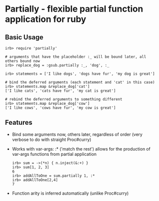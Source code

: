 # Partially - flexible partial function application for ruby

## Basic Usage

    irb> require 'partially'
    
    # arguments that have the placeholder :_ will be bound later, all others bound now
    irb> replace_dog = :gsub.partially :_, 'dog', :_

    irb> statements = ['I like dogs', 'dogs have fur', 'my dog is great']

    # bind the deferred arguments (each statement and 'cat' in this case)
    irb> statements.map &replace_dog['cat'] 
    ['I like cats', 'cats have fur', 'my cat is great']
    
    # rebind the deferred arguments to something different
    irb> statements.map &replace_dog['cow'] 
    ['I like cows', 'cows have fur', 'my cow is great']

## Features

  * Bind some arguments now, others later, regardless of order (very verbose to do with straight Proc#curry)

  * Works with var-args: :\* ('match the rest') allows for the production of var-args functions from partial application     

        irb> sum = ->(*n) { n.inject(&:+) }
        irb> sum[1, 2, 3]
        6
        irb> addAllToOne = sum.partially 1, :*
        irb> addAllToOne[2,4]
        7

  * Function arity is inferred automatically (unlike Proc#curry)
